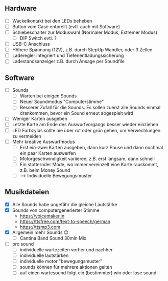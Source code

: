 ## Hardware
- [ ] Wackelkontakt bei den LEDs beheben
- [ ] Button vom Case entprellt (evtl. auch mit Software)
- [ ] Schiebeschalter zur Moduswahl (Normaler Modus, Extremer Modus)
  - [ ] DIP Switch evtl. ?
- [ ] USB-C Anschluss
- [ ] Höhere Spannung (12V), z.B. durch StepUp Wandler, oder 3 Zellen
- [ ] Laderegler integriert und Tiefenentladungssicherung
- [ ] Ladestandsanzeiger z.B. durch Ansage per Soundfile

## Software
- [ ] Sounds
  - [ ] Warten bei einigen Sounds
  - [ ] Neuer Soundmodus "Computerstimme"
  - [ ] Besserer Zufall für die Sounds. Es sollen zuerst alle Sounds einmal drankommen, bevor ein Sound erneut abgespielt wird
- [ ] Weniger Karten ausgeben
- [ ] Letzte Karte am Ende des Auswurfvorgangs besser wieder einziehen
- [ ] LED Farbzylus sollte nie über rot oder grün gehen, um Verwechlungen zu vermeiden
- [ ] Mehr kreative Auswurfmodus
  - [ ] Erst ein-zwei Karten ausgeben, dann kurz Pause und dann nochmal ein paar Karten auswerfen
  - [ ] Motorgeschwindigkeit variieren, z.B. erst langsam, dann schnell
  - [ ] Ein stotternder Mode, wo immer vereinzelt eine Karte rauskommt, z.B. beim Money Sound
  - [ ] --> Individuelle Bewegungsmuster

## Musikdateien
- [x] Alle Sounds habe ungefähr die gleiche Lautstärke
- [x] Sounds von computergenerierter Stimme
    - https://voicemaker.in
    - https://ttsfree.com/text-to-speech/german
    - https://ttsmp3.com
- [x] Allgemein mehr Sounds 😉
  - [ ] Cantina Band Sound 30min Mix
- [ ] pro sound
  - [ ] individuelle wartezeiten vorher und nachher
  - [ ] individuelle lautstärken
  - [ ] individuelle motor "bewegungsmuster"
  - [ ] sounds können für mehrere aktionen gelten
  - [ ] auf einen wartesound folgt ein (bestimmter) win oder lose sound
